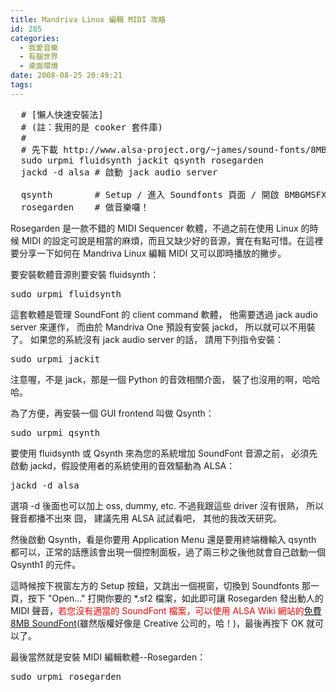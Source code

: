 ```yaml
---
title: Mandriva Linux 編輯 MIDI 攻略
id: 285
categories:
  - 我愛音樂
  - 有腦世界
  - 桌面環境
date: 2008-08-25 20:49:21
tags:
---
```


<pre>  # [懶人快速安裝法]
  # (註：我用的是 cooker 套件庫)
  #
  # 先下載 http://www.alsa-project.org/~james/sound-fonts/8MBGMSFX.SF2
  sudo urpmi fluidsynth jackit qsynth rosegarden
  jackd -d alsa # 啟動 jack audio server

  qsynth        # Setup / 進入 Soundfonts 頁面 / 開啟 8MBGMSFX.SF2 / 按下 OK
  rosegarden    # 做音樂囉！</pre>
Rosegarden 是一款不錯的 MIDI Sequencer 軟體，不過之前在使用 Linux 的時候 MIDI 的設定可說是相當的麻煩，而且又缺少好的音源，實在有點可惜。在這裡要分享一下如何在 Mandriva Linux 編輯 MIDI 又可以即時播放的撇步。

要安裝軟體音源則要安裝 fluidsynth：
<pre>sudo urpmi fluidsynth</pre>
這套軟體是管理 SoundFont 的 client command 軟體，
他需要透過 jack audio server 來運作，
而由於 Mandriva One 預設有安裝 jackd，
所以就可以不用裝了。
如果您的系統沒有 jack audio server 的話，
請用下列指令安裝：
<pre>sudo urpmi jackit</pre>
注意喔，不是 jack，那是一個 Python 的音效相關介面，
裝了也沒用的啊，哈哈哈。

為了方便，再安裝一個 GUI frontend 叫做 Qsynth：
<pre>sudo urpmi qsynth</pre>
要使用 fluidsynth 或 Qsynth 來為您的系統增加 SoundFont 音源之前，
必須先啟動 jackd，假設使用者的系統使用的音效驅動為 ALSA：
<pre>jackd -d alsa</pre>
選項 -d 後面也可以加上 oss, dummy, etc.
不過我跟這些 driver 沒有很熟，
所以聲音都播不出來 囧，
建議先用 ALSA 試試看吧，
其他的我改天研究。

然後啟動 Qsynth，看是你要用 Application Menu 還是要用終端機輸入 qsynth 都可以，正常的話應該會出現一個控制面板，過了兩三秒之後他就會自己啟動一個 Qsynth1 的元件。

這時候按下視窗左方的 Setup 按鈕，又跳出一個視窗，切換到 Soundfonts 那一頁，按下 "Open..." 打開你要的 *.sf2 檔案，如此即可讓 Rosegarden 發出動人的 MIDI 聲音，<span style="color:red;">若您沒有適當的 SoundFont 檔案，可以使用 ALSA Wiki 網站的[免費 8MB SoundFont](http://www.alsa-project.org/~james/sound-fonts/8MBGMSFX.SF2)</span>(雖然版權好像是 Creative 公司的，哈！)，最後再按下 OK 就可以了。

最後當然就是安裝 MIDI 編輯軟體--Rosegarden：
<pre>sudo urpmi rosegarden</pre>